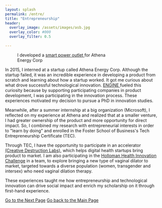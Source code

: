 ```yaml
---
layout: splash
permalink: /entre/
title: "Entrepreneurship"
header:
  overlay_image: /assets/images/asb.jpg
  overlay_color: #000
  overlay_filter: 0.5
  
---
```


<figure style="width: 300px" class="align-right">
  <img src="{{ site.url }}{{ site.baseurl }}/assets/images/entre_athena.JPG" alt="">
  <figcaption>I developed a <a href = "https://www.kickstarter.com/projects/1880021630/the-wired-outlet-energy-control-through-the-cloud?ref=discovery&term=Dimos%20Katsis">smart power outlet </a> for Athena Energy Corp</figcaption>
</figure>

In 2015, I interned at a startup called Athena Energy Corp. Although the startup failed, it was an incredible experience in developing a product from scratch and learning about how a startup worked. It got me curious about what drove successful technological innovation. <a href = "https://shruti-misra.github.io/husky100/engine/">ENGINE </a> fueled this curiosity because by supporting participating companies in product development, I was participating in the innovation process. These experiences motivated my decision to pursue a PhD in innovation studies.

Meanwhile, after a summer internship at a big organization (Microsoft), I reflected on my experience at Athena and realized that at a smaller venture, I had greater ownership of the product and more opportunity for direct impact. So, I combined my research with entrepreneurial interests in order to "learn by doing" and enrolled in the Foster School of Business's Tech Entrepreneurship Certificate (TEC). 

Through TEC, I have the opportunity to participate in an accelerator <a href = "https://www.creativedestructionlab.com/locations/seattle/">(Creative Destruction Labs)</a>, which helps digital health startups bring product to market. I am also participating in the <a href = "https://foster.uw.edu/centers/buerk-ctr-entrepreneurship/entrepreneurship-competitions/uw-health-innovation-challenge/">Holloman Health Innovation Challenge</a> in a team, to explore bringing a new type of vaginal dilator to market, targeted towards a diverse population (women, transgender and intersex) who need vaginal dilation therapy.

These experiences taught me how entrepreneurship and technological innovation can drive social impact and enrich my scholarship on it through first-hand experience.


<a href="https://shruti-misra.github.io/husky100/" class="btn btn--success">Go to the Next Page</a>
<a href="https://shruti-misra.github.io/husky100/" class="btn btn--info">Go back to the Main Page</a>